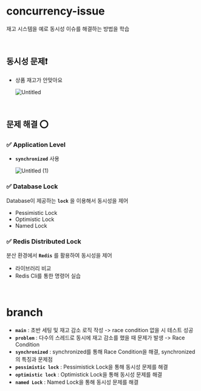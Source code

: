 # concurrency-issue
재고 시스템을 예로 동시성 이슈를 해결하는 방법을 학습

</br>


## 동시성 문제❗

- 상품 재고가 안맞아요

  ![Untitled](https://github.com/user-attachments/assets/32a0606c-9b6f-436e-93fa-acd2e380c788)

</br>

## 문제 해결 ⭕

### ✅ Application Level

- **`synchronized`** 사용

  ![Untitled (1)](https://github.com/user-attachments/assets/220554df-50a5-4e7a-868a-418424f86484)

### ✅ Database Lock

Database이 제공하는 **`lock`** 을 이용해서 동시성을 제어

- Pessimistic Lock
- Optimistic Lock
- Named Lock

### ✅ Redis Distributed Lock

분산 환경에서 **`Redis`** 를 활용하여 동시성을 제어

- 라이브러리 비교
- Redis Cli를 통한 명령어 실습

</br>

# branch
- **`main`** : 초반 세팅 및 재고 감소 로직 작성 -> race condition 없을 시 테스트 성공
- **`problem`** : 다수의 스레드로 동시에 재고 감소를 했을 때 문제가 발생 -> Race Condition
- **`synchronized`** : synchronized를 통해 Race Condition을 해결, synchronized의 특징과 문제점
- **`pessimistic lock`** : Pessimistick Lock을 통해 동시성 문제를 해결
- **`optimistic lock`** : Optimistick Lock을 통해 동시성 문제를 해결
- **`named Lock`** : Named Lock을 통해 동시성 문제를 해결
